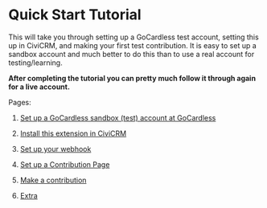 # Quick Start Tutorial

This will take you through setting up a GoCardless test account, setting
this up in CiviCRM, and making your first test contribution. It is easy to
set up a sandbox account and much better to do this than to use a real
account for testing/learning.

**After completing the tutorial you can pretty much follow it through
again for a live account.**

Pages:

1. [Set up a GoCardless sandbox (test) account at
   GoCardless](tutorial/setup-sandbox-account.md)

2. [Install this extension in CiviCRM](tutorial/install.md)

3. [Set up your webhook](tutorial/webhook.md)

4. [Set up a Contribution Page](tutorial/contribution-page.md)

5. [Make a contribution](tutorial/make-contribution.md)

6. [Extra](tutorial/extra.md)




